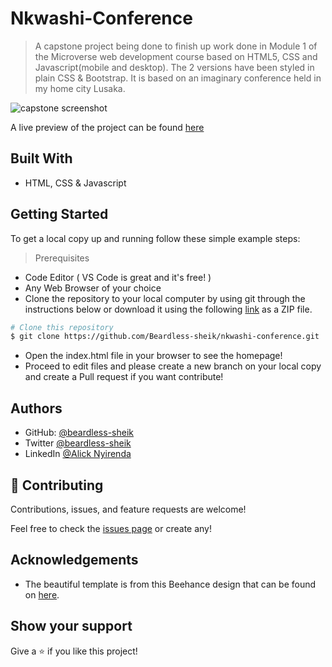 # Nkwashi-Conference

>A capstone project being done to finish up work done in Module 1 of the Microverse web development course based on HTML5, CSS and Javascript(mobile and desktop). The 2 versions have been styled in plain CSS & Bootstrap. It is based on an imaginary conference held in my home city Lusaka.


![capstone screenshot](https://user-images.githubusercontent.com/44676055/125154834-5c7f0080-e15c-11eb-8083-a1085a529ac6.png)

A live preview of the project can be found [here](https://beardless-sheik.github.io/nkwashi-conference/about.html)

## Built With

- HTML, CSS & Javascript


## Getting Started

To get a local copy up and running follow these simple example steps:

>Prerequisites
  - Code Editor ( VS Code is great and it's free! )
  - Any Web Browser of your choice
  - Clone the repository to your local computer by using git through the instructions below or download it using the following [link](https://github.com/Beardless-sheik/nkwashi-conference/archive/refs/heads/main.zip) as a ZIP file.

```bash
# Clone this repository
$ git clone https://github.com/Beardless-sheik/nkwashi-conference.git

```

- Open the index.html file in your browser to see the homepage!
- Proceed to edit files and please create a new branch on your local copy and create a Pull request if you want contribute!


## Authors

- GitHub: [@beardless-sheik](https://github.com/Beardless-sheik)
- Twitter [@beardless-sheik](https://twitter.com/Beardless_Sheik)
- LinkedIn [@Alick Nyirenda](https://www.linkedin.com/in/alick-nyirenda/)

## 🤝 Contributing

Contributions, issues, and feature requests are welcome!

Feel free to check the [issues page](../../issues/) or create any!

## Acknowledgements

- The beautiful template is from this Beehance design that can be found on [here](https://www.behance.net/gallery/29845175/CC-Global-Summit-2015).

## Show your support

Give a ⭐️ if you like this project!
